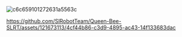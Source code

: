 ![c6c659101272631a5563c](https://github.com/SlRobotTeam/Queen-Bee-SLRT/assets/121673113/c75d2f62-3c47-4845-870f-9f0cf70ba64e)




https://github.com/SlRobotTeam/Queen-Bee-SLRT/assets/121673113/4cf44b86-c3d9-4895-ac43-14f133683dac


